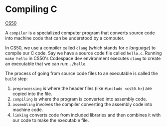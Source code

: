 # Compiling C

[CS50](https://cs50.harvard.edu/x/2023/notes/2/#compiling)

A `compiler` is a specialized computer program that converts source code into machine code that can be understood by a computer.

In CS50, we use a compiler called `clang` (which stands for *c language*) to compile our C code. Say we have a source code file called `hello.c`. Running `make hello` in CS50's Codespace dev environment executes `clang` to create an executable that we can run: `./hello`.

The process of going from source code files to an executable is called the `build` step:

1. `preprocessing` is where the header files (like `#include <cs50.h>`) are copied into the file.
2. `compiling` is where the program is converted into assembly code.
3. `assembling` involves the compiler converting the assembly code into machine code.
4. `linking` converts code from included libraries and then combines it with our code to make the executable file.

